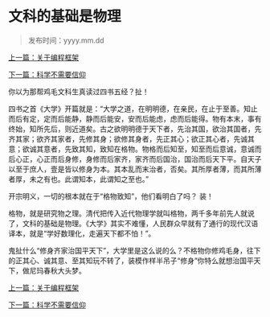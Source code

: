 # 文科的基础是物理

> 发布时间：yyyy.mm.dd 

[上一篇：关于编程框架 ](/education/article78)

[下一篇：科学不需要信仰 ](/education/article80)



你以为那帮鸡毛文科生真读过四书五经？扯！

四书之首《大学》开篇就是：“大学之道，在明明德，在亲民，在止于至善。知止而后有定，定而后能静，静而后能安，安而后能虑，虑而后能得。物有本末，事有终始，知所先后，则近道矣。古之欲明明德于天下者，先治其国，欲治其国者，先齐其家；欲齐其家者，先修其身；欲修其身者，先正其心；欲正其心者，先诚其意；欲诚其意者，先致其知，致知在格物。物格而后知至，知至而后意诚，意诚而后心正，心正而后身修，身修而后家齐，家齐而后国治，国治而后天下平。自天子以至于庶人，壹是皆以修身为本。其本乱而末治者，否矣。其所厚者薄，而其所薄者厚，未之有也。此谓知本，此谓知之至也。”

开宗明义，一切的根本就在于“格物致知”，他们看明白了吗？ 装！

格物，就是研究物之理。清代把传入近代物理学就叫格物，两千多年前先人就说了，文科的基础是物理。《大学》其实不难懂，人民群众早就有了通行的现代汉语译本，就是“学好数理化，走遍天下都不怕！”。

鬼扯什么“修身齐家治国平天下”，大学里是这么说的么？不格物你修鸡毛身，往下的正其心、诚其意、至其知玩不转了，装模作样半吊子“修身”你特么就想治国平天下，做尼玛春秋大头梦。



[上一篇：关于编程框架 ](/education/article78)

[下一篇：科学不需要信仰 ](/education/article80)
